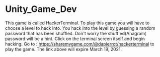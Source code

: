 # Unity_Game_Dev
This game is called HackerTerminal. To play this game you will have to choose a level to hack into. You hack into the level by guessing a random password that has been shuffled. Don't worry the shuffled(Anagram) password will be a hint. Click on the terminal screen itself and begin hacking.
Go to : https://sharemygame.com/@dapierrot/hackerterminal to play the game.
The link above will expire March 19, 2021.
